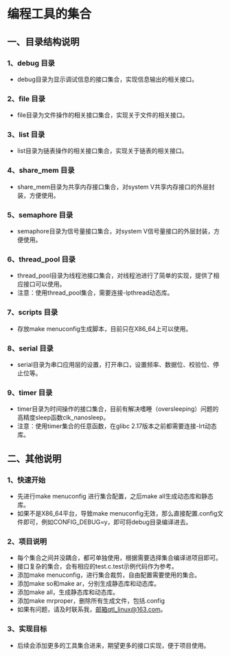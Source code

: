# 编程工具的集合
## 一、目录结构说明
### 1、debug 目录
* debug目录为显示调试信息的接口集合，实现信息输出的相关接口。
### 2、file 目录
* file目录为文件操作的相关接口集合，实现关于文件的相关接口。
### 3、list 目录
* list目录为链表操作的相关接口集合，实现关于链表的相关接口。
### 4、share_mem 目录
* share_mem目录为共享内存接口集合，对system V共享内存接口的外层封装，方便使用。
### 5、semaphore 目录
* semaphore目录为信号量接口集合，对system V信号量接口的外层封装，方便使用。
### 6、thread_pool 目录
* thread_pool目录为线程池接口集合，对线程池进行了简单的实现，提供了相应接口可以使用。
* 注意：使用thread_pool集合，需要连接-lpthread动态库。
### 7、scripts 目录
* 存放make menuconfig生成脚本，目前只在X86_64上可以使用。
### 8、serial 目录
* serial目录为串口应用层的设置，打开串口，设置频率、数据位、校验位、停止位等。
### 9、timer 目录
* timer目录为时间操作的接口集合，目前有解决嗜睡（oversleeping）问题的高精度sleep函数clk_nanosleep。
* 注意：使用timer集合的任意函数，在glibc 2.17版本之前都需要连接-lrt动态库。

## 二、其他说明
### 1、快速开始
* 先进行make menuconfig 进行集合配置，之后make all生成动态库和静态库。
* 如果不是X86_64平台，导致make menuconfig无效，那么直接配置.config文件即可，例如CONFIG_DEBUG=y，即可将debug目录编译进去。
### 2、项目说明
* 每个集合之间并没耦合，都可单独使用，根据需要选择集合编译进项目即可。
* 接口复杂的集合，会有相应的test.c.test示例代码作为参考。
* 添加make menuconfig，进行集合裁剪，自由配置需要使用的集合。
* 添加make so和make ar，分别生成静态库和动态库。
* 添加make all，生成静态库和动态库。
* 添加make mrproper，删除所有生成文件，包括.config
* 如果有问题，请及时联系我，邮箱qtl_linux@163.com。
### 3、实现目标
* 后续会添加更多的工具集合进来，期望更多的接口实现，便于项目使用。
